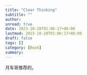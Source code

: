 ```yaml
---
title: "Clear Thinking"
subtitle: ""
author:
unread: true
date: 2023-10-28T01:06:17+08:00
lastmod: 2023-10-28T01:06:17+08:00
draft: false
tags: []
category: [Book]
summary: 
---
```


月车哥推荐的。